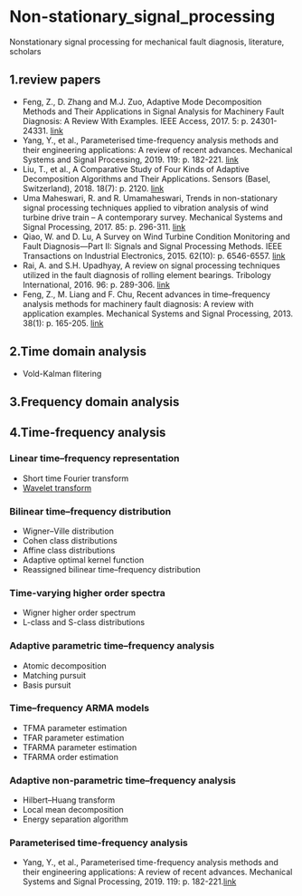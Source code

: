 # Non-stationary_signal_processing
Nonstationary signal processing for mechanical fault diagnosis, literature, scholars

## 1.review papers
- Feng, Z., D. Zhang and M.J. Zuo, Adaptive Mode Decomposition Methods and Their Applications in Signal Analysis for Machinery Fault Diagnosis: A Review With Examples. IEEE Access, 2017. 5: p. 24301-24331. [link](https://ieeexplore.ieee.org/document/8082757) 
- Yang, Y., et al., Parameterised time-frequency analysis methods and their engineering applications: A review of recent advances. Mechanical Systems and Signal Processing, 2019. 119: p. 182-221. [link](https://doi.org/10.1016/j.ymssp.2018.07.039)
- Liu, T., et al., A Comparative Study of Four Kinds of Adaptive Decomposition Algorithms and Their Applications. Sensors (Basel, Switzerland), 2018. 18(7): p. 2120. [link](https://doi.org/10.3390/s18072120)
- Uma Maheswari, R. and R. Umamaheswari, Trends in non-stationary signal processing techniques applied to vibration analysis of wind turbine drive train – A contemporary survey. Mechanical Systems and Signal Processing, 2017. 85: p. 296-311. [link](https://doi.org/10.1016/j.ymssp.2016.07.046)
- Qiao, W. and D. Lu, A Survey on Wind Turbine Condition Monitoring and Fault Diagnosis—Part II: Signals and Signal Processing Methods. IEEE Transactions on Industrial Electronics, 2015. 62(10): p. 6546-6557. [link](10.1109/TIE.2015.2422394)
- Rai, A. and S.H. Upadhyay, A review on signal processing techniques utilized in the fault diagnosis of rolling element bearings. Tribology International, 2016. 96: p. 289-306. [link](https://doi.org/10.1016/j.triboint.2015.12.037)
- Feng, Z., M. Liang and F. Chu, Recent advances in time–frequency analysis methods for machinery fault diagnosis: A review with application examples. Mechanical Systems and Signal Processing, 2013. 38(1): p. 165-205. [link](https://doi.org/10.1016/j.ymssp.2013.01.017)


## 2.Time domain analysis
- Vold-Kalman flitering
## 3.Frequency domain analysis

## 4.Time-frequency analysis 
### Linear time–frequency representation
- Short time Fourier transform
- [Wavelet transform](./doc/wavelet.md)
### Bilinear time–frequency distribution
- Wigner–Ville distribution
- Cohen class distributions
- Affine class distributions
- Adaptive optimal kernel function
- Reassigned bilinear time–frequency distribution
### Time-varying higher order spectra
- Wigner higher order spectrum
- L-class and S-class distributions
### Adaptive parametric time–frequency analysis
- Atomic decomposition
- Matching pursuit
- Basis pursuit
### Time–frequency ARMA models
- TFMA parameter estimation
- TFAR parameter estimation
- TFARMA parameter estimation
- TFARMA order estimation
### Adaptive non-parametric time–frequency analysis
- Hilbert–Huang transform
- Local mean decomposition
- Energy separation algorithm
###  Parameterised time-frequency analysis
- Yang, Y., et al., Parameterised time-frequency analysis methods and their engineering applications: A review of recent advances. Mechanical Systems and Signal Processing, 2019. 119: p. 182-221.[link](https://www.sciencedirect.com/science/article/pii/S088832701830445X)
